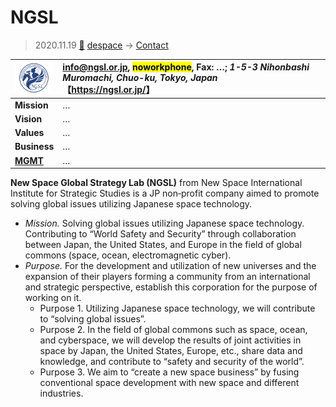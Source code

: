 # NGSL
> 2020.11.19 [🚀](../index/index.md) [despace](index.md) → [Contact](contact.md)

|[![](f/con/n/ngsl_logo1_thumb.png)](f/con/n/ngsl_logo1.png)|<info@ngsl.or.jp>, <mark>noworkphone</mark>, Fax: …; *1-5-3 Nihonbashi Muromachi, Chuo-ku, Tokyo, Japan*<br> 【<https://ngsl.or.jp/>】|
|:--|:--|
|**Mission**|…|
|**Vision**|…|
|**Values**|…|
|**Business**|…|
|**[MGMT](mgmt.md)**|…|

**New Space Global Strategy Lab (NGSL)** from New Space International Institute for Strategic Studies is a JP non‑profit company aimed to promote solving global issues utilizing Japanese space technology.

   - *Mission.* Solving global issues utilizing Japanese space technology. Contributing to “World Safety and Security” through collaboration between Japan, the United States, and Europe in the field of global commons (space, ocean, electromagnetic cyber).
   - *Purpose.* For the development and utilization of new universes and the expansion of their players forming a community from an international and strategic perspective, establish this corporation for the purpose of working on it.
      - Purpose 1. Utilizing Japanese space technology, we will contribute to “solving global issues”.
      - Purpose 2. In the field of global commons such as space, ocean, and cyberspace, we will develop the results of joint activities in space by Japan, the United States, Europe, etc., share data and knowledge, and contribute to “safety and security of the world”.
      - Purpose 3. We aim to “create a new space business” by fusing conventional space development with new space and different industries.


<p style="page-break-after:always"> </p>

